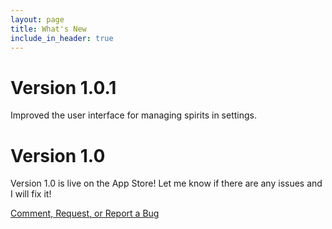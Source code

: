```yaml
---
layout: page
title: What's New
include_in_header: true
---
```


# **Version 1.0.1**
Improved the user interface for managing spirits in settings.  

# **Version 1.0**
Version 1.0 is live on the App Store!  Let me know if there are any issues and I will fix it!


<a href = "mailto: codelab703@gmail.com">Comment, Request, or Report a Bug</a>
